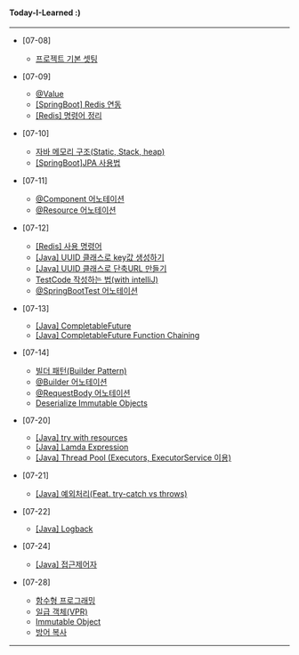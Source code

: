 #### Today-I-Learned :)

---

+ [07-08]
  + [프로젝트 기본 셋팅](https://www.notion.so/07-08-e24a5b5c52224901b361b301ac31a048)
+ [07-09]
  + [@Value](https://www.notion.so/Value-b963cabc7e9d4475a3967f3236a338fc)
  + [[SpringBoot] Redis 연동](https://www.notion.so/SpringBoot-Redis-86e07f570d5743a0b913a5925c073a63)
  + [[Redis] 명령어 정리](https://www.notion.so/Redis-fa4906140e8743c993ab54c0f2171b5f)

+ [07-10]
  + [자바 메모리 구조(Static, Stack, heap)](https://www.notion.so/JAVA-Static-Stack-heap-b964277b8ac14653af68ef623466cbca)
  + [[SpringBoot]JPA 사용법](https://www.notion.so/JPA-JPA-175c14ba62064a07945fe6f75004651b)

+ [07-11]
  + [@Component 어노테이션](https://www.notion.so/Component-822eaac5756c4ae8a1f929d02ee7753f)
  + [@Resource 어노테이션](https://www.notion.so/Resource-aa324d98527a421483cda96a258f32cc)

+ [07-12]
  + [[Redis] 사용 명령어](https://www.notion.so/Redis-41f2f693ec0c455db62cb2ee409bf6df)
  + [[Java] UUID 클래스로 key값 생성하기](https://www.notion.so/Java-UUID-key-db59b8894015448d83d433b9bc8c0505)
  + [[Java] UUID 클래스로 단축URL 만들기](https://www.notion.so/JAVA-UUID-URL-da5ec209b6694ae6b4559a2fbb5861a7)
  + [TestCode 작성하는 법(with intelliJ)](https://www.notion.so/TestCode-with-intelliJ-5686a7deed9e45579a3187b04b60ad89)
  + [@SpringBootTest 어노테이션](https://www.notion.so/SpringBootTest-88bfc38b2d684091812b0fa5380ec77a)

+ [07-13]
  + [[Java] CompletableFuture](https://www.notion.so/Java-CompletableFuture-7d884e622183499caf6441d94e12d3d8)
  + [[Java] CompletableFuture Function Chaining](https://www.notion.so/Java-CompletableFuture-Function-Chaining-9e120247a8554c43b72ddcda90345f59)

+ [07-14]
  + [빌더 패턴(Builder Pattern)](https://www.notion.so/Builder-Pattern-3a724ae3914b4007a93673cfa3371796)
  + [@Builder 어노테이션](https://www.notion.so/builder-3f65205283de44dab533af5a5b3cb7e8)
  + [@RequestBody 어노테이션](https://www.notion.so/RequestBody-ef06a5c7aa4b456580f77f72ff8f631b)
  + [Deserialize Immutable Objects](https://www.notion.so/Deserialize-Immutable-Objects-with-Jackson-750b8306a8c64efbb3f875dcc9846c9c)
  
  
+ [07-20]
  + [[Java] try with resources](https://www.notion.so/Java-try-with-resources-e76ff050d0834b4a84e7484be7e38d36)
  + [[Java] Lamda Expression](https://www.notion.so/Java-Lamda-Expression-d6a746de8b7e46878b727402b7c6ead5)
  + [[Java] Thread Pool (Executors, ExecutorService 이용)](https://www.notion.so/Java-Thread-Pool-Executors-ExecutorService-c2796443098946dc86da9b4aff6caa79)
  
+ [07-21]
  + [[Java] 예외처리(Feat. try-catch vs throws)](https://www.notion.so/Java-Feat-try-catch-vs-throws-af0a5d7720dd41f881dcce4fb971c7d7)
  
+ [07-22]
  + [[Java] Logback](https://www.notion.so/Java-Logback-9c8a3d42531942ce9254401015094bcd)
  
+ [07-24]
  + [[Java] 접근제어자](https://www.notion.so/Java-a0cff416974f4f95b17aae01233d07b7)
  
+ [07-28]
  + [함수형 프로그래밍](https://www.notion.so/9cbccb1b95dc4135a101991ae701f632)
  + [일급 객체(VPR)](https://www.notion.so/VPR-f030006af3a449a9b30bb219860dc117)
  + [Immutable Object](https://www.notion.so/Java-Immutable-Object-9ae3e4fec8324c77abaffafcada8f295)
  + [방어 복사](https://www.notion.so/b6449a4bb6a44070bf96dbdf1f72c1bb)
---
